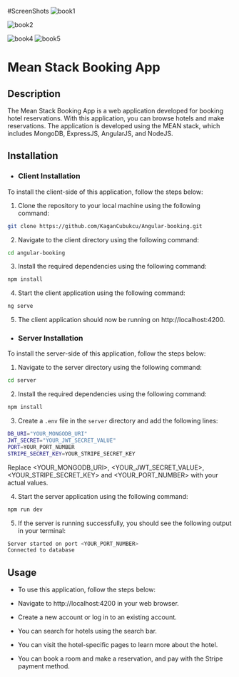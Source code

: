#ScreenShots
![book1](https://github.com/user-attachments/assets/4920699b-3468-4e7b-a2ba-ea229ad62680)

![book2](https://github.com/user-attachments/assets/d556adc6-6694-40b1-8cd5-178ecd2e4cac)

![book4](https://github.com/user-attachments/assets/5e39c511-5a1c-4284-8538-4e0e426af4c1)
![book5](https://github.com/user-attachments/assets/614b2f66-b2d6-450e-809a-dff505a11977)

# Mean Stack Booking App

## Description

The Mean Stack Booking App is a web application developed for booking hotel reservations. With this application, you can browse hotels and make reservations. The application is developed using the MEAN stack, which includes MongoDB, ExpressJS, AngularJS, and NodeJS.

## Installation

- ### Client Installation

To install the client-side of this application, follow the steps below:

1. Clone the repository to your local machine using the following command:

```bash
git clone https://github.com/KaganCubukcu/Angular-booking.git
```

2. Navigate to the client directory using the following command:

```bash
cd angular-booking
```

3. Install the required dependencies using the following command:

```bash
npm install
```

4. Start the client application using the following command:

```bash
ng serve
```

5. The client application should now be running on http://localhost:4200.

- ### Server Installation

To install the server-side of this application, follow the steps below:

1. Navigate to the server directory using the following command:

```bash
cd server
```

2. Install the required dependencies using the following command:

```bash
npm install
```

3. Create a `.env` file in the `server` directory and add the following lines:

```bash
DB_URI="YOUR_MONGODB_URI"
JWT_SECRET="YOUR_JWT_SECRET_VALUE"
PORT=YOUR_PORT_NUMBER
STRIPE_SECRET_KEY=YOUR_STRIPE_SECRET_KEY

```

Replace <YOUR_MONGODB_URI>, <YOUR_JWT_SECRET_VALUE>, <YOUR_STRIPE_SECRET_KEY> and <YOUR_PORT_NUMBER> with your actual values.

4. Start the server application using the following command:

```bash
npm run dev
```

5. If the server is running successfully, you should see the following output in your terminal:

```bash
Server started on port <YOUR_PORT_NUMBER>
Connected to database
```

## Usage

- To use this application, follow the steps below:

- Navigate to http://localhost:4200 in your web browser.

- Create a new account or log in to an existing account.

- You can search for hotels using the search bar.
- You can visit the hotel-specific pages to learn more about the hotel.
- You can book a room and make a reservation, and pay with the Stripe payment method.
